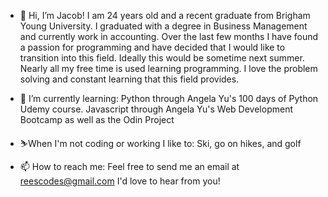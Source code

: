 - 👋 Hi, I’m Jacob!
  I am 24 years old and a recent graduate from Brigham Young University. I graduated with a degree in Business Management and currently work in accounting.
  Over the last few months I have found a passion for programming and have decided that I would like to transition into this field. Ideally this would be
  sometime next summer. Nearly all my free time is used learning programming. I love the problem solving and constant learning that this field provides.
  
- 🌱 I’m currently learning:
  Python through Angela Yu's 100 days of Python Udemy course.
  Javascript through Angela Yu's Web Development Bootcamp as well as the Odin Project

- ⛷️When I'm not coding or working I like to:
  Ski, go on hikes, and golf

- 📫 How to reach me:
  Feel free to send me an email at reescodes@gmail.com
  I'd love to hear from you!

<!---
Jrees98/Jrees98 is a ✨ special ✨ repository because its `README.md` (this file) appears on your GitHub profile.
You can click the Preview link to take a look at your changes.
--->
